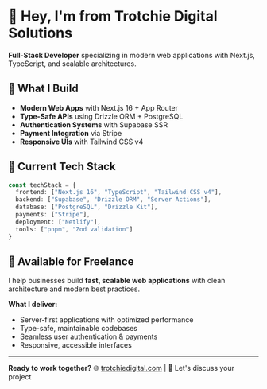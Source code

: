 # 👋 Hey, I'm from Trotchie Digital Solutions

**Full-Stack Developer** specializing in modern web applications with Next.js, TypeScript, and scalable architectures.

## 🚀 What I Build

- **Modern Web Apps** with Next.js 16 + App Router
- **Type-Safe APIs** using Drizzle ORM + PostgreSQL
- **Authentication Systems** with Supabase SSR
- **Payment Integration** via Stripe
- **Responsive UIs** with Tailwind CSS v4

## 💼 Current Tech Stack

```typescript
const techStack = {
  frontend: ["Next.js 16", "TypeScript", "Tailwind CSS v4"],
  backend: ["Supabase", "Drizzle ORM", "Server Actions"],
  database: ["PostgreSQL", "Drizzle Kit"],
  payments: ["Stripe"],
  deployment: ["Netlify"],
  tools: ["pnpm", "Zod validation"]
}
```

## 🎯 Available for Freelance

I help businesses build **fast, scalable web applications** with clean architecture and modern best practices.

**What I deliver:**
- Server-first applications with optimized performance
- Type-safe, maintainable codebases
- Seamless user authentication & payments
- Responsive, accessible interfaces

---

**Ready to work together?** 
🌐 [trotchiedigital.com](https://trotchiedigital.com) | 📧 Let's discuss your project
